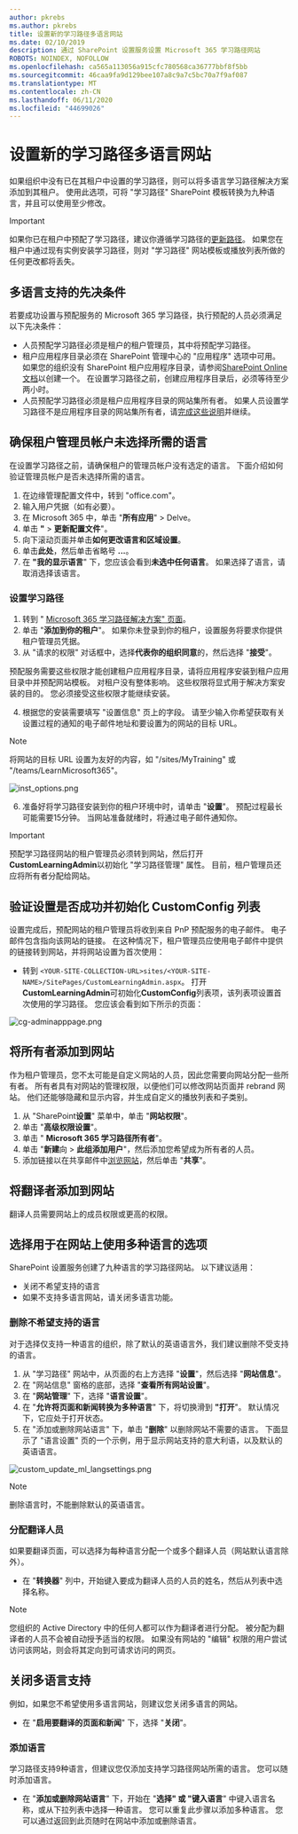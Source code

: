 ```yaml
---
author: pkrebs
ms.author: pkrebs
title: 设置新的学习路径多语言网站
ms.date: 02/10/2019
description: 通过 SharePoint 设置服务设置 Microsoft 365 学习路径网站
ROBOTS: NOINDEX, NOFOLLOW
ms.openlocfilehash: ca565a113056a915cfc780568ca36777bbf8f5bb
ms.sourcegitcommit: 46caa9fa9d129bee107a8c9a7c5bc70a7f9af087
ms.translationtype: MT
ms.contentlocale: zh-CN
ms.lasthandoff: 06/11/2020
ms.locfileid: "44699026"
---
```

# <a name="provision-a-new-learning-pathways-multilingual-site"></a>设置新的学习路径多语言网站
如果组织中没有已在其租户中设置的学习路径，则可以将多语言学习路径解决方案添加到其租户。 使用此选项，可将 "学习路径" SharePoint 模板转换为九种语言，并且可以使用至少修改。 

> [!IMPORTANT]
> 如果你已在租户中预配了学习路径，建议你遵循学习路径的[更新路径](custom_update_ml.md)。 如果您在租户中通过现有实例安装学习路径，则对 "学习路径" 网站模板或播放列表所做的任何更改都将丢失。

## <a name="prerequisites-for-multilingual-support"></a>多语言支持的先决条件
 
若要成功设置与预配服务的 Microsoft 365 学习路径，执行预配的人员必须满足以下先决条件： 
 
- 人员预配学习路径必须是租户的租户管理员，其中将预配学习路径。  
- 租户应用程序目录必须在 SharePoint 管理中心的 "应用程序" 选项中可用。 如果您的组织没有 SharePoint 租户应用程序目录，请参阅[SharePoint Online 文档](https://docs.microsoft.com/sharepoint/use-app-catalog)以创建一个。 在设置学习路径之前，创建应用程序目录后，必须等待至少两小时。  
- 人员预配学习路径必须是租户应用程序目录的网站集所有者。 如果人员设置学习路径不是应用程序目录的网站集所有者，请[完成这些说明](addappadmin.md)并继续。 

## <a name="ensure-the-tenant-admin-account-doesnt-have-a-language-selected"></a>确保租户管理员帐户未选择所需的语言
在设置学习路径之前，请确保租户的管理员帐户没有选定的语言。 下面介绍如何验证管理员帐户是否未选择所需的语言。 
1.  在边缘管理配置文件中，转到 "office.com"。
2.  输入用户凭据（如有必要）。
3.  在 Microsoft 365 中，单击 "**所有应用**" > Delve。 
4.  单击 **"**  >  **更新配置文件**"。
5.  向下滚动页面并单击**如何更改语言和区域设置**。
6.  单击**此处**，然后单击省略号 **...**。
7.  在 **"我的显示语言**" 下，您应该会看到**未选中任何语言**。 如果选择了语言，请取消选择该语言。

### <a name="to-provision-learning-pathways"></a>设置学习路径

1. 转到 " [Microsoft 365 学习路径解决方案" 页面](https://provisioning.sharepointpnp.com/details/3df8bd55-b872-4c9d-88e3-6b2f05344239)。
2. 单击 "**添加到你的租户**"。 如果你未登录到你的租户，设置服务将要求你提供租户管理员凭据。 
3. 从 "请求的权限" 对话框中，选择**代表你的组织同意**的，然后选择 "**接受**"。

预配服务需要这些权限才能创建租户应用程序目录，请将应用程序安装到租户应用目录中并预配网站模板。 对租户没有整体影响。 这些权限将显式用于解决方案安装的目的。 您必须接受这些权限才能继续安装。

4. 根据您的安装需要填写 "设置信息" 页上的字段。 请至少输入你希望获取有关设置过程的通知的电子邮件地址和要设置为的网站的目标 URL。  
> [!NOTE]
> 将网站的目标 URL 设置为友好的内容，如 "/sites/MyTraining" 或 "/teams/LearnMicrosoft365"。

![inst_options.png](media/inst_options.png)

6. 准备好将学习路径安装到你的租户环境中时，请单击 "**设置**"。  预配过程最长可能需要15分钟。 当网站准备就绪时，将通过电子邮件通知你。 

> [!IMPORTANT]
> 预配学习路径网站的租户管理员必须转到网站，然后打开**CustomLearningAdmin**以初始化 "学习路径管理" 属性。 目前，租户管理员还应将所有者分配给网站。 

## <a name="validate-provisioning-success-and-initialize-the-customconfig-list"></a>验证设置是否成功并初始化 CustomConfig 列表

设置完成后，预配网站的租户管理员将收到来自 PnP 预配服务的电子邮件。 电子邮件包含指向该网站的链接。 在这种情况下，租户管理员应使用电子邮件中提供的链接转到网站，并将网站设置为首次使用：

- 转到 `<YOUR-SITE-COLLECTION-URL>sites/<YOUR-SITE-NAME>/SitePages/CustomLearningAdmin.aspx`。 打开**CustomLearningAdmin**可初始化**CustomConfig**列表项，该列表项设置首次使用的学习路径。 您应该会看到如下所示的页面：

![cg-adminapppage.png](media/cg-adminapppage.png)

## <a name="add-owners-to-site"></a>将所有者添加到网站
作为租户管理员，您不太可能是自定义网站的人员，因此您需要向网站分配一些所有者。 所有者具有对网站的管理权限，以便他们可以修改网站页面并 rebrand 网站。 他们还能够隐藏和显示内容，并生成自定义的播放列表和子类别。  

1. 从 "SharePoint**设置**" 菜单中，单击 "**网站权限**"。
2. 单击 "**高级权限设置**"。
3. 单击 " **Microsoft 365 学习路径所有者**"。
4. 单击 "**新建**向  >  **此组添加用户**"，然后添加您希望成为所有者的人员。 
5. 添加链接以在共享邮件中[浏览网站](custom_exploresite.md)，然后单击 "**共享**"。

## <a name="add-translators-to-the-site"></a>将翻译者添加到网站
翻译人员需要网站上的成员权限或更高的权限。 

## <a name="choose-options-for-using-multiple-languages-on-the-site"></a>选择用于在网站上使用多种语言的选项
SharePoint 设置服务创建了九种语言的学习路径网站。 以下建议适用：
- 关闭不希望支持的语言
- 如果不支持多语言网站，请关闭多语言功能。 

### <a name="remove-languages-you-dont-want-to-support"></a>删除不希望支持的语言
对于选择仅支持一种语言的组织，除了默认的英语语言外，我们建议删除不受支持的语言。 
1. 从 "学习路径" 网站中，从页面的右上方选择 "**设置**"，然后选择 "**网站信息**"。
2. 在 "网站信息" 窗格的底部，选择 "**查看所有网站设置**"。
3. 在 "**网站管理**" 下，选择 "**语言设置**"。
4. 在 "**允许将页面和新闻转换为多种语言**" 下，将切换滑到 **"打开**"。 默认情况下，它应处于打开状态。
5. 在 "添加或删除网站语言" 下，单击 "**删除**" 以删除网站不需要的语言。 下面显示了 "语言设置" 页的一个示例，用于显示网站支持的意大利语，以及默认的英语语言。

![custom_update_ml_langsettings.png](media/custom_update_ml_langsettings.png)

> [!NOTE]
> 删除语言时，不能删除默认的英语语言。 

### <a name="assign-translators"></a>分配翻译人员
如果要翻译页面，可以选择为每种语言分配一个或多个翻译人员（网站默认语言除外）。 
- 在 "**转换器**" 列中，开始键入要成为翻译人员的人员的姓名，然后从列表中选择名称。 

> [!NOTE]
> 您组织的 Active Directory 中的任何人都可以作为翻译者进行分配。 被分配为翻译者的人员不会被自动授予适当的权限。 如果没有网站的 "编辑" 权限的用户尝试访问该网站，则会将其定向到可请求访问的网页。

## <a name="turn-off-multilingual-support"></a>关闭多语言支持
例如，如果您不希望使用多语言网站，则建议您关闭多语言的网站。 
- 在 "**启用要翻译的页面和新闻**" 下，选择 "**关闭**"。 

### <a name="add-languages"></a>添加语言
学习路径支持9种语言，但建议您仅添加支持学习路径网站所需的语言。 您可以随时添加语言。 
- 在 "**添加或删除网站语言**" 下，开始在 "**选择" 或 "键入语言**" 中键入语言名称，或从下拉列表中选择一种语言。 您可以重复此步骤以添加多种语言。 您可以通过返回到此页随时在网站中添加或删除语言。



